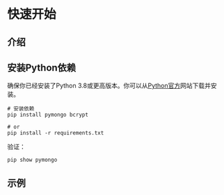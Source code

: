 # 快速开始

## 介绍

## 安装Python依赖

确保你已经安装了Python 3.8或更高版本。你可以从[Python官方](https://www.python.org/downloads/)网站下载并安装。

```shell
# 安装依赖
pip install pymongo bcrypt

# or
pip install -r requirements.txt
```

验证：

```shell
pip show pymongo
```

## 示例


